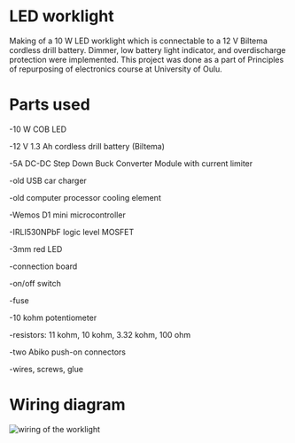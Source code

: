 # LED worklight

Making of a 10 W LED worklight which is connectable to a 12 V Biltema cordless drill battery. Dimmer, low battery light indicator, and overdischarge protection were implemented.
This project was done as a part of Principles of repurposing of electronics course at University of Oulu.

# Parts used

-10 W COB LED

-12 V 1.3 Ah cordless drill battery (Biltema)

-5A DC-DC Step Down Buck Converter Module with current limiter

-old USB car charger

-old computer processor cooling element

-Wemos D1 mini microcontroller

-IRLI530NPbF logic level MOSFET

-3mm red LED

-connection board

-on/off switch

-fuse

-10 kohm potentiometer 

-resistors: 11 kohm, 10 kohm, 3.32 kohm, 100 ohm 

-two Abiko push-on connectors

-wires, screws, glue

# Wiring diagram

![wiring of the worklight](https://user-images.githubusercontent.com/96006405/146407103-c24088d1-c8b1-4169-8534-455fa3689dcb.JPG)

